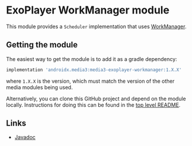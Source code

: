# ExoPlayer WorkManager module

This module provides a `Scheduler` implementation that uses [WorkManager][].

[WorkManager]: https://developer.android.com/topic/libraries/architecture/workmanager.html

## Getting the module

The easiest way to get the module is to add it as a gradle dependency:

```gradle
implementation 'androidx.media3:media3-exoplayer-workmanager:1.X.X'
```

where `1.X.X` is the version, which must match the version of the other media
modules being used.

Alternatively, you can clone this GitHub project and depend on the module
locally. Instructions for doing this can be found in the [top level README][].

[top level README]: ../../README.md

## Links

*   [Javadoc][]

[Javadoc]: https://developer.android.com/reference/androidx/media3/packages
